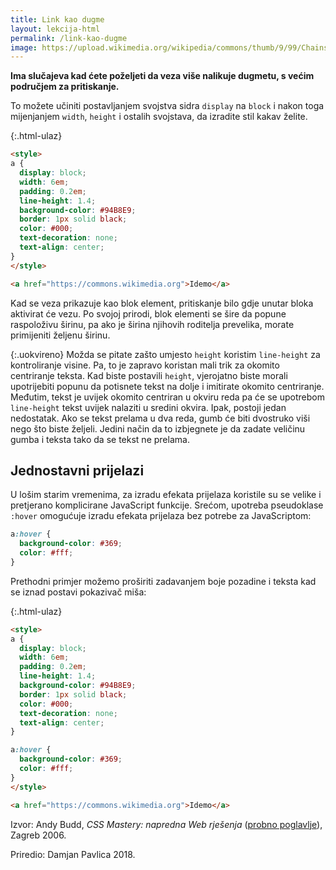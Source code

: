 ```yaml
---
title: Link kao dugme
layout: lekcija-html
permalink: /link-kao-dugme
image: https://upload.wikimedia.org/wikipedia/commons/thumb/9/99/Chains_%2825491126954%29.jpg/1024px-Chains_%2825491126954%29.jpg
---
```


**Ima slučajeva kad ćete poželjeti da veza više nalikuje dugmetu, s većim područjem za pritiskanje.**

To možete učiniti postavljanjem svojstva sidra `display` na `block` i nakon toga mijenjanjem `width`, `height` i ostalih svojstava, da izradite stil kakav želite.

{:.html-ulaz}
```html
<style>
a {
  display: block;
  width: 6em;
  padding: 0.2em;
  line-height: 1.4;
  background-color: #94B8E9;
  border: 1px solid black;
  color: #000;
  text-decoration: none;
  text-align: center;
}
</style>

<a href="https://commons.wikimedia.org">Idemo</a>
```


Kad se veza prikazuje kao blok element, pritiskanje bilo gdje unutar bloka aktivirat će vezu. Po svojoj prirodi, blok elementi se šire da popune raspoloživu širinu, pa ako je širina njihovih roditelja prevelika, morate primijeniti željenu širinu.

{:.uokvireno}
Možda se pitate zašto umjesto `height` koristim `line-height` za kontroliranje visine. Pa, to je zapravo koristan mali trik za okomito centriranje teksta. Kad biste postavili `height`, vjerojatno biste morali upotrijebiti popunu da potisnete tekst na dolje i imitirate okomito centriranje. Međutim, tekst je uvijek okomito centriran u okviru reda pa će se upotrebom `line-height` tekst uvijek nalaziti u sredini okvira. Ipak, postoji jedan nedostatak. Ako se tekst prelama u dva reda, gumb će biti dvostruko viši nego što biste željeli. Jedini način da to izbjegnete je da zadate veličinu gumba i teksta tako da se tekst ne prelama.

## Jednostavni prijelazi

U lošim starim vremenima, za izradu efekata prijelaza koristile su se velike i pretjerano komplicirane JavaScript funkcije. Srećom, upotreba pseudoklase `:hover` omogućuje izradu efekata prijelaza bez potrebe za JavaScriptom:

```css
a:hover {
  background-color: #369;
  color: #fff;
}
```

Prethodni primjer možemo proširiti zadavanjem boje pozadine i teksta kad se iznad postavi pokazivač miša:


{:.html-ulaz}
```html
<style>
a {
  display: block;
  width: 6em;
  padding: 0.2em;
  line-height: 1.4;
  background-color: #94B8E9;
  border: 1px solid black;
  color: #000;
  text-decoration: none;
  text-align: center;
}

a:hover {
  background-color: #369;
  color: #fff;
}
</style>

<a href="https://commons.wikimedia.org">Idemo</a>
```


Izvor: Andy Budd, *CSS Mastery: napredna Web rješenja* ([probno poglavlje](https://www.knjizara.hr/detalji_proizvoda.515541e78407453fb5fcc12ad8e9cbb1.css-mastery-napredna-web-rjesenja.aspx)), Zagreb 2006.

Priredio: Damjan Pavlica 2018.
